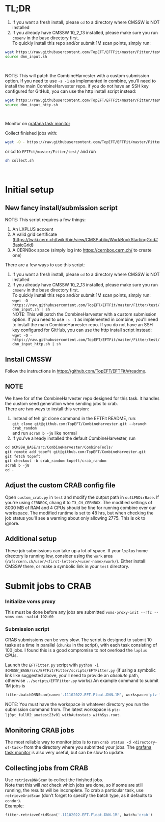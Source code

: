 # TL;DR
1. If you want a fresh install, please `cd` to a directory where CMSSW is NOT installed
2. If you already have CMSSW 10_2_13 installed, please make sure you run `cmsenv` in the base directory first.<br>
To quickly install this repo and/or submit 1M scan points, simply run:<br>
```bash
wget https://raw.githubusercontent.com/TopEFT/EFTFit/master/Fitter/test/dnn_input.sh
source dnn_input.sh
```
<br>

NOTE: This will patch the CombineHarvester with a custom submission option. If you need to use `-s -1` as implemented in combine, you'll need to install the main CombineHarvester repo.
If you do not have an SSH key configured for GitHub, you can use the http install script instead:<br>
```bash
wget https://raw.githubusercontent.com/TopEFT/EFTFit/master/Fitter/test/dnn_input_http.sh
source dnn_input_http.sh
```
<br>

Monitor on [grafana task monitor](https://monit-grafana.cern.ch/d/cmsTMGlobal/cms-tasks-monitoring-globalview?orgId=11)

Collect finished jobs with:
```bash
wget -O - https://raw.githubusercontent.com/TopEFT/EFTFit/master/Fitter/test/collect.sh | sh
```
or cd to `EFTFit/master/Fitter/test/` and run
```bash
sh collect.sh
```
<br>

# Initial setup
## New fancy install/submission script
NOTE: This script requires a few things:
1. An LXPLUS account
2. A valid grid certificate (https://twiki.cern.ch/twiki/bin/view/CMSPublic/WorkBookStartingGrid#BasicGrid)
3. A CERNBox space (simply log into https://cernbox.cern.ch/ to create one)

There are a few ways to use this script:
1. If you want a fresh install, please `cd` to a directory where CMSSW is NOT installed
2. If you already have CMSSW 10_2_13 installed, please make sure you run `cmsenv` in the base directory first.<br>
To quickly install this repo and/or submit 1M scan points, simply run:<br>
`wget -O - https://raw.githubusercontent.com/TopEFT/EFTFit/master/Fitter/test/dnn_input.sh | sh`<br>
NOTE: This will patch the CombineHarvester with a custom submission option. If you need to use `-s -1` as implemented in combine, you'll need to install the main CombineHarvester repo.
If you do not have an SSH key configured for GitHub, you can use the http install script instead:<br>
`wget -O - https://raw.githubusercontent.com/TopEFT/EFTFit/master/Fitter/test/dnn_input_http.sh | sh`<br>
## Install CMSSW
Follow the instructions in https://github.com/TopEFT/EFTFit/#readme.
## NOTE
We have for of the CombineHarvester repo designed for this task. It handles the custom seed generation when sending jobs to crab.<br>
There are two ways to install this version:
1. Instead of teh git clone command in the EFTFit README, run:<br>
`git clone git@github.com:TopEFT/CombineHarvester.git --branch crab_random`<br>
and run `scram b -j8` like normal
2. If you've already installed the default CombineHarvester, run
```python
cd $CMSSW_BASE/src/CombineHarvester/CombineTools/
git remote add topeft git@github.com:TopEFT/CombineHarvester.git
git fetch topeft
git checkout -b crab_random topeft/crab_random
scrab b -j8
cd -
```

## Adjust the custom CRAB config file
Open `custom_crab.py` in `test` and modify the output path in `outLFNDirBase`. If you're using `CERNBOX`, chang it to `T3_CH_CERNBOX`.
The modified settings of 8000 MB of RAM and 4 CPUs should be fine for running combine over our workspace.
The modified runtime is set to 48 hrs, but when checking the job status you'll see a warning about only allowing 2775. This is ok to ignore.

## Additional setup
These job submissions can take up a lot of space. If your `lxplus` home directory is running low, consider using the `work` area (`/afs/cern.ch/user/<first-letter>/<user-name>/work/`). Either install CMSSW there, or make a symbolic link in your `test` directory.

# Submit jobs to CRAB
### Initialize voms proxy
This must be done before any jobs are submitted
`voms-proxy-init --rfc --voms cms -valid 192:00`

### Submission script
CRAB submissions can be very slow. The script is designed to submit 10 tasks at a time in parallel (`chunks` in the script), with each task consisting of 100 jobs. I found this is a good compromise to not overload the `lxplus` CPUs.

Launch the `EFTFitter.py` script with `python -i $CMSSW_BASE/src/EFTFit/Fitter/scripts/EFTFitter.py` (if using a symbolic link like suggested above, you'll need to provide an _absolute_ path, otherwise `../scripts/EFTFitter.py` works)
An example command to submit 1M jobs is
```python
fitter.batchDNNScan(name='.11102022.EFT.Float.DNN.1M', workspace='ptz-lj0pt_fullR2_anatest23v01_withAutostats_withSys.root', points=1000000)
```
NOTE: You must have the workspace in whatever directory you run the submission command from. The latest workspace is `ptz-lj0pt_fullR2_anatest23v01_withAutostats_withSys.root`.

## Monitoring CRAB jobs
The most reliable way to monitor jobs is to run `crab status -d <directory-of-task>` from the directory where you submitted your jobs. The [grafana task monitor](https://monit-grafana.cern.ch/d/cmsTMGlobal/cms-tasks-monitoring-globalview?orgId=11) is also very useful, but can be slow to update.

## Collecting jobs from CRAB
Use `retrieveDNNScan` to collect the finished jobs.<br>
Note that this will _not_ check which jobs are done, so if some are still running, the results will be incomplete. To crab a particular task, use `retrieveGridScan` (don't forget to specify the batch type, as it defaults to `condor`).<br>
Example:
```python
fitter.retrieveGridScan('.11102022.EFT.Float.DNN.1M', batch='crab')
```

